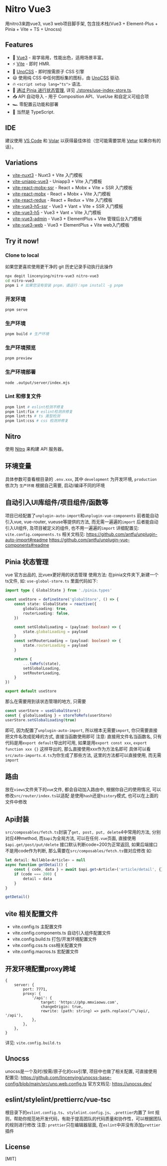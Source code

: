# Nitro Vue3

用nitro3来跑vue3, vue3 web项目脚手架, 包含技术栈(Vue3 + Element-Plus + Pinia + Vite + TS + Unocss)

## Features

- 💚 [Vue3](https://cn.vuejs.org/) - 易学易用，性能出色，适用场景丰富。
- ⚡️ [Vite](https://cn.vitejs.dev/) - 即时 HMR.
- 🎨 [UnoCSS](https://github.com/unocss/unocss) - 即时按需原子 CSS 引擎
- 😃 使用纯 CSS 中任何图标集的图标，由 [UnoCSS](https://github.com/unocss/unocss) 驱动.
- 🔥 `<script setup lang="ts">` 语法.
- 🍍 [通过 Pinia 进行状态管理](https://github.com/vuejs/pinia), 详见 [./stores/use-index-store.ts](./stores/use-product-store.ts).
- 📥 API 自动导入 - 用于 Composition API、VueUse 和自定义可组合项
- 🏎 零配置云功能和部署
- 🦾 当然是 TypeScript.

## IDE

建议使用 [VS Code](https://code.visualstudio.com/) 和 [Volar](https://github.com/vuejs/language-tools) 以获得最佳体验（您可能需要禁用 [Vetur](https://vuejs.github.io/vetur/) 如果你有的话）。

## Variations

- [vite-nuxt3](https://github.com/lincenying/vite-nuxt3) - Nuxt3 + Vite 入门模板
- [vite-uniapp-vue3](https://github.com/lincenying/vite-uniapp-vue3) - Uniapp3 + Vite 入门模板
- [vite-react-mobx-ssr](https://github.com/lincenying/vite-react-mobx-ssr) - React + Mobx + Vite + SSR 入门模板
- [vite-react-mobx](https://github.com/lincenying/vite-react-mobx) - React + Mobx + Vite 入门模板
- [vite-react-redux](https://github.com/lincenying/vite-react-redux) - React + Redux + Vite 入门模板
- [vite-vue3-h5-ssr](https://github.com/lincenying/vite-vue3-h5-ssr) - Vue3 + Vant + Vite + SSR 入门模板
- [vite-vue3-h5](https://github.com/lincenying/vite-vue3-h5) - Vue3 + Vant + Vite 入门模板
- [vite-vue3-admin](https://github.com/lincenying/vite-vue3-admin) - Vue3 + ElementPlus + Vite 管理后台入门模板
- [vite-vue3-web](https://github.com/lincenying/vite-vue3-web) - Vue3 + ElementPlus + Vite web入门模板

## Try it now!

### Clone to local

如果您更喜欢使用更干净的 git 历史记录手动执行此操作

```bash
npx degit lincenying/nitro-vue3 nitro-vue3
cd nitro-vue3
pnpm i # 如果您没有安装 pnpm，请运行：npm install -g pnpm
```

### 开发环境

```bash
pnpm serve
```

### 生产环境

```bash
pnpm build # 生产环境
```

### 生产环境预览

```bash
pnpm preview
```

### 生产环境部署

```bash
node .output/server/index.mjs
```

### Lint 和修复文件

```bash
pnpm lint # eslint检测不修复
pnpm lint:fix # eslint检测并修复
pnpm lint:ts # ts 类型检测
pnpm lint:css # css 检测并修复

```

## Nitro

使用 [Nitro](https://nitro.unjs.io/) 来构建 API 服务器。

## 环境变量

具体参数可查看根目录的 `.env.xxx`, 其中 `development` 为开发环境, `production` 依次为 `生产环境`
根据自己需要, 启动/编译不同的环境

## 自动引入UI库组件/项目组件/函数等

项目已经配置了`unplugin-auto-import`和`unplugin-vue-components`
前者能自动引入vue, vue-router, vueuse等提供的方法, 而无需一遍遍的`import`
后者能自动引入UI组件, 及项目被定义的组件, 也不用一遍遍的`import`
详细配置见: `vite.config.components.ts`
相关文档见:
https://github.com/antfu/unplugin-auto-import#readme
https://github.com/antfu/unplugin-vue-components#readme

## Pinia 状态管理

vue 官方出品的, 比vuex更好用的状态管理
使用方法:
在pinia文件夹下,新建一个ts文件, 如: `use-global-store.ts`
里面代码如下:

```ts
import type { GlobalState } from './pinia.types'

const useStore = defineStore('globalStore', () => {
    const state: GlobalState = reactive({
        globalLoading: true,
        routerLoading: false,
    })

    const setGlobalLoading = (payload: boolean) => {
        state.globalLoading = payload
    }
    const setRouterLoading = (payload: boolean) => {
        state.routerLoading = payload
    }

    return {
        ...toRefs(state),
        setGlobalLoading,
        setRouterLoading,
    }
})

export default useStore
```

那么在需要用到该状态管理的地方, 只需要

```ts
const userStore = useGlobalStore()
const { globalLoading } = storeToRefs(userStore)
userStore.setGlobalLoading(true)
```

即可, 因为配置了`unplugin-auto-import`, 所以根本无需要`import`, 你只需要直接把文件名改成驼峰的方式, 直接当函数使用即可
注意: 直接用文件名当函数名, 只有代码是用`export default`导出时可用, 如果是用`export const xxx`, `export function xxx {}` 这样导出的, 那么直接使用xxx作为方法名即可
具体可以看`src/auto-imports.d.ts`为你生成了那些方法, 这里的方法都可以直接使用, 而无需`import`

## 路由

放在`views`文件夹下的`vue`文件, 都会自动加入路由中, 根据你自己的使用情况, 可以修改`src/router/index.ts`以适配
是使用`hash`还是`history`模式, 也可以在上面的文件中修改

## Api封装

`src/composables/fetch.ts`封装了`get, post, put, delete`4中常用的方法, 分别对应4种method, 而`$api`为全局方法, 可以在任何`.vue`页面, 直接使用`$api.get/post/put/delete`
接口默认判断code=200为正常返回, 如果后端接口不是用code作为判断, 那么需要在`src/composables/fetch.ts`做对应修改
如:

```ts
let detail: NullAble<Article> = null
async function getDetail() {
    const { code, data } = await $api.get<Article>('article/detail', {})
    if (code === 200) {
        detail = data
    }
}

getDetail()
```

## vite 相关配置文件

- vite.config.ts 主配置文件
- vite.config.components.ts 自动引入组件配置文件
- vite.config.build.ts 打包/开发环境配置文件
- vite.config.css.ts css相关配置文件
- vite.config.macros.ts 宏配置文件

## 开发环境配置proxy跨域

```
{
    server: {
        port: 7771,
        proxy: {
            '/api': {
                target: 'https://php.mmxiaowu.com',
                changeOrigin: true,
                rewrite: (path: string) => path.replace(/^\/api/, '/api'),
            },
        },
    },
}
```

详见: `vite.config.build.ts`

## Unocss

unocss是一个及时/按需/原子化的css引擎, 项目中也做了相关配置, 可直接使用
配置见:
https://github.com/lincenying/unocss-base-config/blob/main/src/uno.web.config.ts
官方文档见:
https://unocss.dev/

## eslint/stylelint/prettierrc/vue-tsc

根目录下的`eslint.config.ts`、`stylelint.config.js`、`.prettier`内置了 lint 规则，帮助你规范地开发代码，有助于提高团队的代码质量和协作性，可以根据团队的规则进行修改
注意: `prettier`只在编辑器层面, 在`eslint`中并没有添加`prettier`插件

## License

[MIT]
